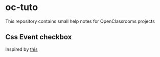 # oc-tuto
This repository contains small help notes for OpenClassrooms projects

## Css Event checkbox

Inspired by [this](https://github.com/you-dont-need/You-Dont-Need-JavaScript#twitter-heart-animation)

